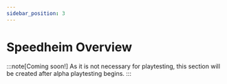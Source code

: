 ```yaml
---
sidebar_position: 3
---
```

# Speedheim Overview

:::note[Coming soon!]
As it is not necessary for playtesting, this section will be created after alpha playtesting begins.
:::